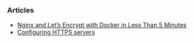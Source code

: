 ###


### Articles

- [Nginx and Let’s Encrypt with Docker in Less Than 5 Minutes](https://medium.com/@pentacent/nginx-and-lets-encrypt-with-docker-in-less-than-5-minutes-b4b8a60d3a71)
- [Configuring HTTPS servers](https://nginx.org/en/docs/http/configuring_https_servers.html)
